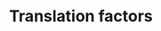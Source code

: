 ---
annotations:
- id: PW:0000101
  parent: regulatory pathway
  type: Pathway Ontology
  value: translation pathway
authors:
- Kdahlquist
- MaintBot
- MartijnVanIersel
- Khanspers
- Michiel
- Mkutmon
- Eweitz
citedin:
- link: PMC9015122
- link: PMC8751594
- link: PMC7339012
- link: PMC5781259
- link: PMC5016863
description: Protein synthesis is the ultimate step of gene expression and a key control
  point for regulation. In particular, it enables cells to rapidly manipulate protein
  production without new mRNA synthesis, processing, or export. This pathway gives
  an overview of the translation factors involved in this process.  Proteins on this
  pathway have targeted assays available via the [https://assays.cancer.gov/available_assays?wp_id=WP107
  CPTAC Assay Portal].
last-edited: 2021-05-22
ndex: 27fdb8e8-8b61-11eb-9e72-0ac135e8bacf
organisms:
- Homo sapiens
redirect_from:
- /index.php/Pathway:WP107
- /instance/WP107
- /instance/WP107_rr117851
revision: r117851
schema-jsonld:
- '@context': https://schema.org/
  '@id': https://wikipathways.github.io/pathways/WP107.html
  '@type': Dataset
  creator:
    '@type': Organization
    name: WikiPathways
  description: Protein synthesis is the ultimate step of gene expression and a key
    control point for regulation. In particular, it enables cells to rapidly manipulate
    protein production without new mRNA synthesis, processing, or export. This pathway
    gives an overview of the translation factors involved in this process.  Proteins
    on this pathway have targeted assays available via the [https://assays.cancer.gov/available_assays?wp_id=WP107
    CPTAC Assay Portal].
  keywords:
  - EEF1A1
  - EEF1A2
  - EEF1B2
  - EEF1D
  - EEF1G
  - EEF2
  - EEF2K
  - EIF1AX
  - EIF1AY
  - EIF2AK1
  - EIF2AK2
  - EIF2AK3
  - EIF2B1
  - EIF2B2
  - EIF2B3
  - EIF2B4
  - EIF2B5
  - EIF2S1
  - EIF2S2
  - EIF2S3
  - EIF3S1
  - EIF3S10
  - EIF3S2
  - EIF3S3
  - EIF3S4
  - EIF3S5
  - EIF3S6
  - EIF3S7
  - EIF3S8
  - EIF3S9
  - EIF4A1
  - EIF4A2
  - EIF4B
  - EIF4E
  - EIF4EBP1
  - EIF4EBP2
  - EIF4EBP3
  - EIF4G1
  - EIF4G3
  - EIF5
  - EIF5A
  - EIF5B
  - ETF1
  - GSPT2
  - ITGB4BP
  - KIAA0664
  - PABPC1
  - PAIP1
  - SUI1
  - WBSCR1
  license: CC0
  name: Translation factors
seo: CreativeWork
title: Translation factors
wpid: WP107
---
